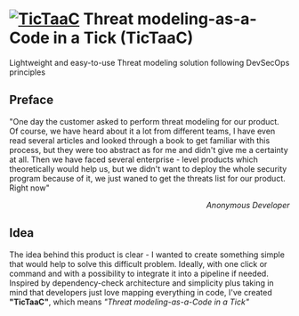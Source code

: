 # [![TicTaaC](https://raw.githubusercontent.com/rusakovichma/TicTaaC/master/etc/tic-taac-logo-40per.png)](https://github.com/rusakovichma/TicTaaC) Threat modeling-as-a-Code in a Tick (TicTaaC)
Lightweight and easy-to-use Threat modeling solution following DevSecOps principles

## Preface
"One day the customer asked to perform threat modeling for our product. Of course, we have heard about it a lot
from different teams, I have even read several articles and looked through a book to get familiar with this process,
but they were too abstract as for me and didn't give me a certainty at all. Then we have faced several enterprise - level 
products which theoretically would help us, but we didn't want to deploy the whole security program because of it, 
we just waned to get the threats list for our product. Right now"
<div style="text-align: right"><em>Anonymous Developer</em></div>

## Idea
The idea behind this product is clear - I wanted to create something simple that would help to solve this difficult problem.
Ideally, with one click or command and with a possibility to integrate it into a pipeline if needed. Inspired by dependency-check architecture and simplicity plus taking in mind that developers just love mapping everything in code, I've created <strong>"TicTaaC"</strong>, which means <em>"Threat modeling-as-a-Code in a Tick"</em>





